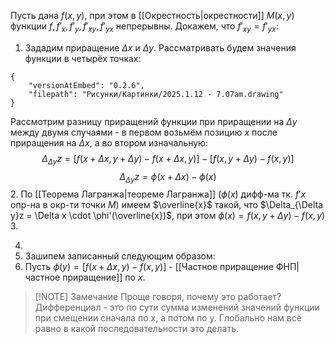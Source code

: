 Пусть дана $f(x,y)$, при этом в [[Окрестность|окрестности]] $M(x,y)$ функции $f, f'_x,f'_y, f'_{xy}, f'_{yx}$ непрерывны. Докажем, что $f'_{xy} = f'_{yx}$:
1. Зададим приращение $\Delta x$ и $\Delta y$. Рассматривать будем значения функции в четырёх точках:
```handdrawn-ink
{
	"versionAtEmbed": "0.2.6",
	"filepath": "Рисунки/Картинки/2025.1.12 - 7.07am.drawing"
}
```

   Рассмотрим разницу приращений функции при приращении на $\Delta y$ между двумя случаями - в первом возьмём позицию $x$ после приращения на $\Delta x$, а во втором изначальную:$$\Delta_{\Delta y}z = [f(x+\Delta x, y + \Delta y) - f(x+\Delta x,y)]-[f(x, y+ \Delta y) - f(x,y)]$$$$\Delta_{\Delta y}z = \phi(x+\Delta x)-\phi(x)$$
2. По [[Теорема Лагранжа|теореме Лагранжа]] ($\phi(x)$ дифф-ма тк. $f'x$ опр-на в окр-ти точки $M$) имеем $\overline{x}$ такой, что $\Delta_{\Delta y}z = \Delta x \cdot \phi'(\overline{x})$, при этом $\phi(x) = f(x, y + \Delta y) - f(x,y)$
3. 


4. 
5. Зашипем  записанный следующим образом: 
6. Пусть $\phi(y) = [f(x+\Delta x, y) - f(x,y)]$ - [[Частное приращение ФНП|частное приращение]] по $x$.

> [!NOTE] Замечание
> Проще говоря, почему это работает? Дифференциал - это по сути сумма изменений значений функции при смещении сначала по x, а потом по y. Глобально нам всё равно в какой последовательности это делать.
